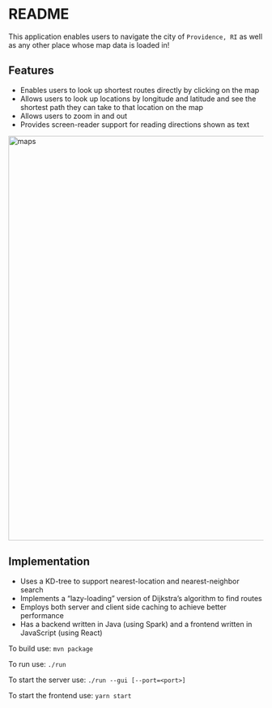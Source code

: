# README
This application enables users to navigate the city of `Providence, RI` as well as any other place whose map data is loaded in!

## Features
- Enables users to look up shortest routes directly by clicking on the map
- Allows users to look up locations by longitude and latitude and see the shortest path they can take to that location on the map
- Allows users to zoom in and out
- Provides screen-reader support for reading directions shown as text

<img width="800" alt="maps" src="https://user-images.githubusercontent.com/47846691/147619553-495bbf7d-d249-4c70-ab86-783883c0541a.png">

## Implementation
- Uses a KD-tree to support nearest-location and nearest-neighbor search
- Implements a “lazy-loading” version of Dijkstra’s algorithm to find routes
- Employs both server and client side caching to achieve better performance
- Has a backend written in Java (using Spark) and a frontend written in JavaScript (using React)

To build use:
`mvn package`


To run use:
`./run`

To start the server use:
`./run --gui [--port=<port>]`

To start the frontend use:
`yarn start`
